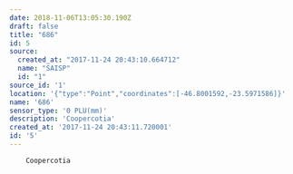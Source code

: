 ```yaml
---
date: 2018-11-06T13:05:30.190Z
draft: false
title: "686"
id: 5
source:
  created_at: "2017-11-24 20:43:10.664712"
  name: "SAISP"
  id: "1"
source_id: '1'
location: '{"type":"Point","coordinates":[-46.8001592,-23.5971586]}'
name: '686'
sensor_type: '0 PLU(mm)'
description: 'Coopercotia'
created_at: '2017-11-24 20:43:11.720001'
id: '5'
---
```

		Coopercotia
